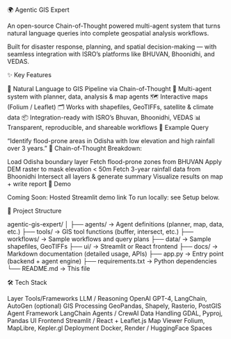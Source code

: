 🌍 Agentic GIS Expert

An open-source Chain-of-Thought powered multi-agent system that turns natural language queries into complete geospatial analysis workflows.

Built for disaster response, planning, and spatial decision-making — with seamless integration with ISRO’s platforms like BHUVAN, Bhoonidhi, and VEDAS.





✨ Key Features

🧠 Natural Language to GIS Pipeline via Chain-of-Thought
🤖 Multi-agent system with planner, data, analysis & map agents
🗺️ Interactive maps (Folium / Leaflet)
🗂️ Works with shapefiles, GeoTIFFs, satellite & climate data
📦 Integration-ready with ISRO’s Bhuvan, Bhoonidhi, VEDAS
📊 Transparent, reproducible, and shareable workflows
🧪 Example Query

“Identify flood-prone areas in Odisha with low elevation and high rainfall over 3 years.”
🧠 Chain-of-Thought Breakdown:

Load Odisha boundary layer
Fetch flood-prone zones from BHUVAN
Apply DEM raster to mask elevation < 50m
Fetch 3-year rainfall data from Bhoonidhi
Intersect all layers & generate summary
Visualize results on map + write report
🚀 Demo

Coming Soon: Hosted Streamlit demo link
To run locally: see Setup below.

📁 Project Structure

agentic-gis-expert/
│
├── agents/ → Agent definitions (planner, map, data, etc.)
├── tools/ → GIS tool functions (buffer, intersect, etc.)
├── workflows/ → Sample workflows and query plans
├── data/ → Sample shapefiles, GeoTIFFs
├── ui/ → Streamlit or React frontend
├── docs/ → Markdown documentation (detailed usage, APIs)
├── app.py → Entry point (backend + agent engine)
├── requirements.txt → Python dependencies
└── README.md → This file

🛠️ Tech Stack

Layer	Tools/Frameworks
LLM / Reasoning	OpenAI GPT-4, LangChain, AutoGen (optional)
GIS Processing	GeoPandas, Shapely, Rasterio, PostGIS
Agent Framework	LangChain Agents / CrewAI
Data Handling	GDAL, Pyproj, Pandas
UI Frontend	Streamlit / React + Leaflet.js
Map Viewer	Folium, MapLibre, Kepler.gl
Deployment	Docker, Render / HuggingFace Spaces

